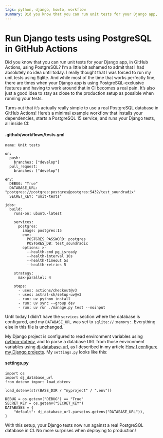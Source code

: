 ```yaml
---
tags: python, django, howto, workflow
summary: Did you know that you can run unit tests for your Django app, in GitHub Actions, using PostgreSQL?
---
```


# Run Django tests using PostgreSQL in GitHub Actions

Did you know that you can run unit tests for your Django app, in GitHub Actions, using PostgreSQL? I’m a little bit ashamed to admit that I had absolutely no idea until today. I really thought that I was forced to run my unit tests using Sqlite. And while most of the time that works perfectly fine, there are times when your Django app is using PostgreSQL-exclusive features and having to work around that in CI becomes a real pain. It’s also just a good idea to stay as close to the production setup as possible when running your tests.

Turns out that it’s actually really simple to use a real PostgreSQL database in GitHub Actions! Here’s a minimal example workflow that installs your dependencies, starts a PostgreSQL 15 service, and runs your Django tests, all inside CI:

#### <i class="fa-regular fa-file-code"></i> .github/workflows/tests.yml
```
name: Unit tests

on:
  push:
    branches: ["develop"]
  pull_request:
    branches: ["develop"]

env:
  DEBUG: "True"
  DATABASE_URL: "postgres://postgres:postgres@postgres:5432/test_soundradix"
  SECRET_KEY: "unit-tests"

jobs:
  build:
    runs-on: ubuntu-latest
    
    services:
      postgres:
        image: postgres:15
        env:
          POSTGRES_PASSWORD: postgres
          POSTGRES_DB: test_soundradix
        options: >-
          --health-cmd pg_isready
          --health-interval 10s
          --health-timeout 5s
          --health-retries 5

    strategy:
      max-parallel: 4

    steps:
      - uses: actions/checkout@v3
      - uses: astral-sh/setup-uv@v3
      - run: uv python install
      - run: uv sync --group dev
      - run: uv run ./manage.py test --noinput
```

Until today I didn’t have the `services` section where the database is configured, and my `DATABASE_URL` was set to `sqlite://:memory:`. Everything else in this file is unchanged.

My Django project is configured to read environment variables using [python-dotenv](https://github.com/theskumar/python-dotenv), and to parse a database URL from those environment variables using [dj-database-url](https://github.com/jazzband/dj-database-url), as I described in my article [How I configure my Django projects](/articles/2024/django-settings/). My `settings.py` looks like this:

#### <i class="fa-regular fa-file-code"></i> settings.py
```
import os
import dj_database_url
from dotenv import load_dotenv

load_dotenv(str(BASE_DIR / "myproject" / ".env"))

DEBUG = os.getenv("DEBUG") == "True"
SECRET_KEY = os.getenv("SECRET_KEY")
DATABASES = {
    "default": dj_database_url.parse(os.getenv("DATABASE_URL")),
}
```

With this setup, your Django tests now run against a real PostgreSQL database in CI. No more surprises when deploying to production!